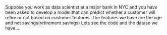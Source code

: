 Suppose you work as data scientist at a major bank in NYC and you have been asked to develop a model that can predict whether a customer will retire or not based on customer features. The features we have are the age and net savings(retirement savings)
Lets see the code and the datase we have....
